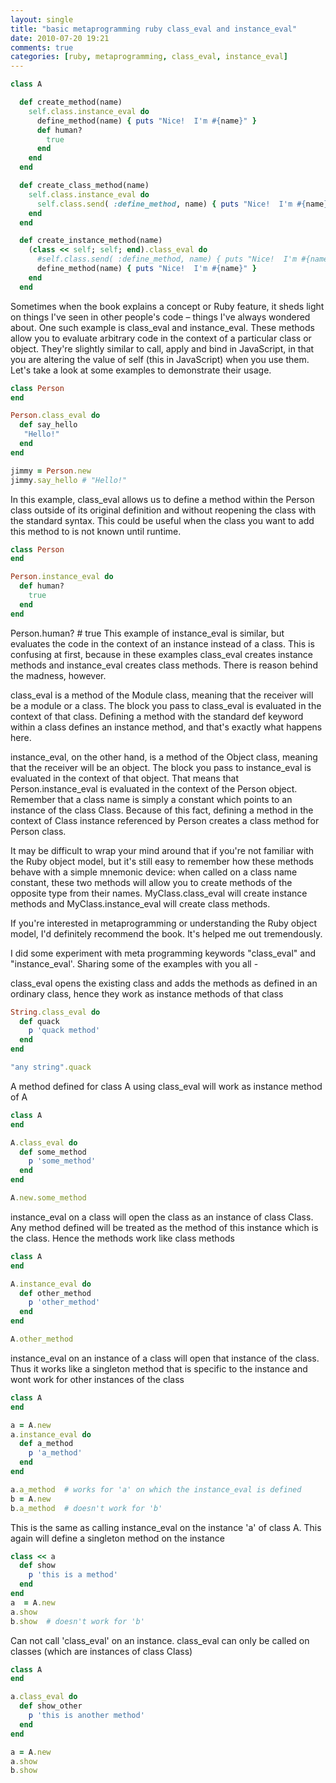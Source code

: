 ```yaml
---
layout: single
title: "basic metaprogramming ruby class_eval and instance_eval"
date: 2010-07-20 19:21
comments: true
categories: [ruby, metaprogramming, class_eval, instance_eval]
---
```

```ruby
class A

  def create_method(name)
    self.class.instance_eval do
      define_method(name) { puts "Nice!  I'm #{name}" }
      def human?
        true
      end
    end
  end

  def create_class_method(name)
    self.class.instance_eval do
      self.class.send( :define_method, name) { puts "Nice!  I'm #{name}" }
    end
  end

  def create_instance_method(name)
    (class << self; self; end).class_eval do
      #self.class.send( :define_method, name) { puts "Nice!  I'm #{name}" }
      define_method(name) { puts "Nice!  I'm #{name}" }
    end
  end
```

Sometimes when the book explains a concept or Ruby feature, it sheds light on things I've seen in other people's code – things I've always wondered about. One such example is class_eval and instance_eval. These methods allow you to evaluate arbitrary code in the context of a particular class or object. They're slightly similar to call, apply and bind in JavaScript, in that you are altering the value of self (this in JavaScript) when you use them. Let's take a look at some examples to demonstrate their usage.
```ruby
class Person
end

Person.class_eval do
  def say_hello
   "Hello!"
  end
end

jimmy = Person.new
jimmy.say_hello # "Hello!"
```
In this example, class_eval allows us to define a method within the Person class outside of its original definition and without reopening the class with the standard syntax. This could be useful when the class you want to add this method to is not known until runtime.
```ruby
class Person
end

Person.instance_eval do
  def human?
    true
  end
end
```
Person.human? # true
This example of instance_eval is similar, but evaluates the code in the context of an instance instead of a class. This is confusing at first, because in these examples class_eval creates instance methods and instance_eval creates class methods. There is reason behind the madness, however.

class_eval is a method of the Module class, meaning that the receiver will be a module or a class. The block you pass to class_eval is evaluated in the context of that class. Defining a method with the standard def keyword within a class defines an instance method, and that's exactly what happens here.

instance_eval, on the other hand, is a method of the Object class, meaning that the receiver will be an object. The block you pass to instance_eval is evaluated in the context of that object. That means that Person.instance_eval is evaluated in the context of the Person object. Remember that a class name is simply a constant which points to an instance of the class Class. Because of this fact, defining a method in the context of Class instance referenced by Person creates a class method for Person class.

It may be difficult to wrap your mind around that if you're not familiar with the Ruby object model, but it's still easy to remember how these methods behave with a simple mnemonic device: when called on a class name constant, these two methods will allow you to create methods of the opposite type from their names. MyClass.class_eval will create instance methods and MyClass.instance_eval will create class methods.

If you're interested in metaprogramming or understanding the Ruby object model, I'd definitely recommend the book. It's helped me out tremendously.

I did some experiment with meta programming keywords "class_eval" and "instance_eval'. Sharing some of the examples with you all -


class_eval opens the existing class and adds the methods as defined in an ordinary class, hence they work as instance methods of that class

```ruby
String.class_eval do
  def quack
    p 'quack method'
  end
end

"any string".quack
```

A method defined for class A using class_eval will work as instance method of A
```ruby
class A
end

A.class_eval do
  def some_method
    p 'some_method'
  end
end

A.new.some_method
```
instance_eval on a class will open the class as an instance of class Class. Any method defined will be treated as the method of this instance which is the class. Hence the methods work like class methods
```ruby
class A
end

A.instance_eval do
  def other_method
    p 'other_method'
  end
end

A.other_method
```
instance_eval on an instance of a class will open that instance of the class. Thus it works like a singleton method that is specific to the instance and wont work for other instances of the class
```ruby
class A
end

a = A.new
a.instance_eval do
  def a_method
    p 'a_method'
  end
end

a.a_method  # works for 'a' on which the instance_eval is defined
b = A.new
b.a_method  # doesn't work for 'b'
```
 This is the same as calling instance_eval on the instance 'a' of class A. This again will define a singleton method on the instance
```ruby
class << a
  def show
    p 'this is a method'
  end
end
a  = A.new
a.show
b.show  # doesn't work for 'b'
```
  Can not call 'class_eval' on an instance. class_eval can only be called on classes (which are instances of class Class)
```ruby
class A
end

a.class_eval do
  def show_other
    p 'this is another method'
  end
end

a = A.new 
a.show
b.show
```
